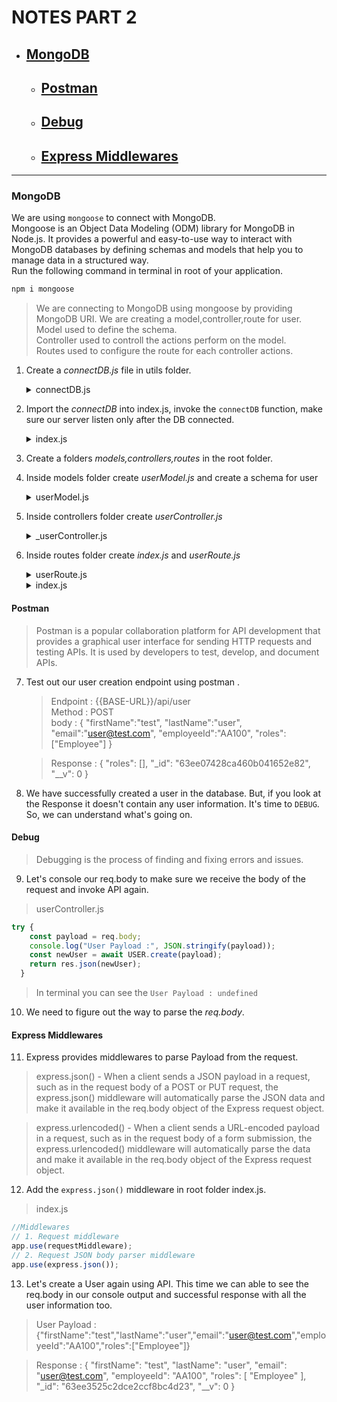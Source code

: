 # NOTES PART 2

- ## [MongoDB](#mongodb-1)
  - ## [Postman](#postman-1)
  - ## [Debug](#debug-1)
  - ## [Express Middlewares](#express-middlewares-1)

---

### MongoDB

We are using `mongoose` to connect with MongoDB.  
Mongoose is an Object Data Modeling (ODM) library for MongoDB in Node.js. It provides a powerful and easy-to-use way to interact with MongoDB databases by defining schemas and models that help you to manage data in a structured way.  
Run the following command in terminal in root of your application.

```sh
npm i mongoose
```

> We are connecting to MongoDB using mongoose by providing MongoDB URI. We are creating a model,controller,route for user.  
> Model used to define the schema.  
> Controller used to controll the actions perform on the model.  
> Routes used to configure the route for each controller actions.

1.  Create a _connectDB.js_ file in utils folder.

    <details>
      <summary>connectDB.js</summary>

    ```js
    const mongoose = require("mongoose");
    const { MONGO_URI } = require("../config");

    const connectDB = async () => {
      try {
        const conn = await mongoose.connect(MONGO_URI);
        console.log(`MongoDB Connected: ${conn.connection.host}`);
      } catch (error) {
        console.error("Could not Connect to Database", error);
        process.exit(1);
      }
    };

    module.exports = connectDB;
    ```

    </details>

2.  Import the _connectDB_ into index.js, invoke the `connectDB` function, make sure our server listen only after the DB connected.

    <details>
      <summary>index.js</summary>

    ```js
    const express = require("express");
    const { PORT } = require("./config");
    const mongoose = require("mongoose");
    const connectDB = require("./utils/connectDB");
    const errorHandler = require("./error_handlers/errorHandler");
    const {
      NotFoundError,
      CustomError,
    } = require("./error_handlers/customErrors");
    const requestMiddleware = require("./middlewares/requestMiddleware");
    const app = express();
    app.use(requestMiddleware);

    //Connect to MongoDB
    connectDB();
    const db = mongoose.connection;
    db.on("error", console.error.bind(console, "Connection Error :"));

    app.get("/", (req, res) => res.send("Hello World!"));
    app.get("/error", (req, res, next) => {
      const error = new CustomError(`Error in request at ${req.path}`);
      error.statusCode = 400;
      next(error);
    });
    app.get("/favicon.ico", (req, res) => res.status(204).json());
    app.use((req, res, next) => {
      const message = "Request not found";
      const err = new NotFoundError(`${message} for path ${req.path}`);
      next(err);
    });
    app.use(errorHandler);

    //Make sure our server is listen after sucessfully connected with mongodb
    db.once("open", () =>
      app.listen(PORT, () =>
        console.info(`Example app listening on http://localhost:${PORT}`)
      )
    );
    ```

     </details>

3.  Create a folders _models,controllers,routes_ in the root folder.

4.  Inside models folder create _userModel.js_ and create a schema for user

    <details>
        <summary>userModel.js</summary>

    ```js
    const mongoose = require("mongoose");

    const userSchema = new mongoose.Schema({
      firstName: {
        type: String,
      },
      lastName: {
        type: String,
      },
      email: {
        type: String,
      },
      employeeId: {
        type: String,
      },
      roles: {
        type: [String],
      },
      isActive: {
        type: Boolean,
      },
    });

    module.exports = mongoose.model("User", userSchema);
    ```

      </details>

5.  Inside controllers folder create _userController.js_

    <details>
      <summary>_userController.js</summary>

    ```js
    const USER = require("../models/userModel");

    const CREATE = async (req, res, next) => {
      try {
        const payload = req.body;
        const newUser = await USER.create(payload);
        return res.json(newUser);
      } catch (err) {
        console.error(err);
      }
    };
    const GET = async (req, res, next) => {};
    const UPDATE = async (req, res, next) => {};

    module.exports = { CREATE };
    ```

    </details>

6.  Inside routes folder create _index.js_ and _userRoute.js_

    <details>
      <summary>userRoute.js</summary>

    ```js
    const express = require("express");
    const { CREATE } = require("../controllers/userController");
    const router = express.Router();

    router.post("", CREATE);

    module.exports = router;
    ```

    </details>

    <details>
      <summary>index.js</summary>

    ```js
    const express = require("express");
    const router = express.Router();
    router.use("/user", require("./userRoute"));
    module.exports = router;
    ```

    </details>

#### Postman

> Postman is a popular collaboration platform for API development that provides a graphical user interface for sending HTTP requests and testing APIs. It is used by developers to test, develop, and document APIs.

7.  Test out our user creation endpoint using postman .

    > Endpoint : {{BASE-URL}}/api/user  
    > Method : POST  
    > body : { "firstName":"test", "lastName":"user", "email":"user@test.com", "employeeId":"AA100", "roles":["Employee"] }

    > Response : { "roles": [], "\_id": "63ee07428ca460b041652e82", "\_\_v": 0 }

8.  We have successfully created a user in the database. But, if you look at the Response it doesn't contain any user information. It's time to `DEBUG`. So, we can understand what's going on.

#### Debug

> Debugging is the process of finding and fixing errors and issues.

9. Let's console our req.body to make sure we receive the body of the request and invoke API again.

> userController.js

```js
try {
    const payload = req.body;
    console.log("User Payload :", JSON.stringify(payload));
    const newUser = await USER.create(payload);
    return res.json(newUser);
  }
```

> In terminal you can see the `User Payload : undefined`

10. We need to figure out the way to parse the _req.body_.

#### Express Middlewares

11. Express provides middlewares to parse Payload from the request.

> express.json() - When a client sends a JSON payload in a request, such as in the request body of a POST or PUT request, the express.json() middleware will automatically parse the JSON data and make it available in the req.body object of the Express request object.

> express.urlencoded() - When a client sends a URL-encoded payload in a request, such as in the request body of a form submission, the express.urlencoded() middleware will automatically parse the data and make it available in the req.body object of the Express request object.

12. Add the `express.json()` middleware in root folder index.js.

> index.js

```js
//Middlewares
// 1. Request middleware
app.use(requestMiddleware);
// 2. Request JSON body parser middleware
app.use(express.json());
```

13. Let's create a User again using API. This time we can able to see the req.body in our console output and successful response with all the user information too.

> User Payload : {"firstName":"test","lastName":"user","email":"user@test.com","employeeId":"AA100","roles":["Employee"]}

> Response : { "firstName": "test", "lastName": "user", "email": "user@test.com", "employeeId": "AA100", "roles": [ "Employee" ], "\_id": "63ee3525c2dce2ccf8bc4d23", "\_\_v": 0 }
